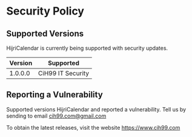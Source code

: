 # Security Policy

## Supported Versions

HijriCalendar is currently being supported with security updates.

| Version  | Supported         |
| -------- | ----------------- |
| 1.0.0.0 | CiH99 IT Security |

## Reporting a Vulnerability

Supported versions HijriCalendar and reported a vulnerability. Tell us by sending 
to email cih99.com@gmail.com

To obtain the latest releases, visit the website https://www.cih99.com
